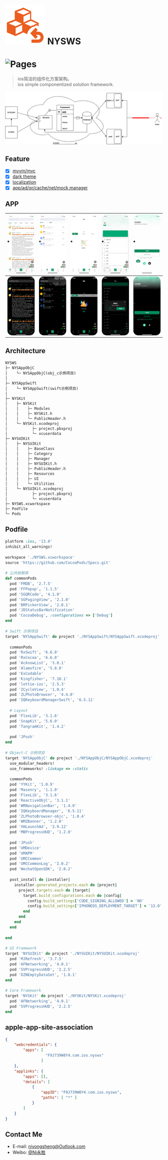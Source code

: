 ![(logo)](./logo.png)
NYSWS
===
![Pages](https://img.shields.io/badge/NYSWS-1.0.0-brightgreen.svg?style=flat-square)
===
> ios简洁的组件化方案架构。<br>
> ios simple componentized solution framework.
<img src="./images/nysws.drawio.png">

## Feature
- [x] [mvvm/mvc]()
- [x] [dark theme]()
- [x] [localization]()
- [x] [app/ad/qr/cache/net/mock manager]()

## APP
<img src="./images/swift_one_light.PNG" width="200" style="border-radius: 15px;"> | <img src="./images/swift_two_light.PNG" width="200" style="border-radius: 15px;"> | <img src="./images/swift_three_light.PNG" width="200" style="border-radius: 15px;"> | <img src="./images/swift_four_light.PNG" width="200" style="border-radius: 15px;"> | <img src="./images/swift_login_light.PNG" width="200" style="border-radius: 15px;"> 
--- | --- | --- | --- | ---
<img src="./images/swift_one_dark.PNG" width="200" style="border-radius: 15px;"> | <img src="./images/swift_two_dark.PNG" width="200" style="border-radius: 15px;"> | <img src="./images/swift_three_dark.PNG" width="200" style="border-radius: 15px;"> | <img src="./images/swift_four_dark.PNG" width="200" style="border-radius: 15px;"> | <img src="./images/swift_login_dark.PNG" width="200" style="border-radius: 15px;"> 

## Architecture
```text
NYSWS
├─ NYSAppObjC
│    └─ NYSAppObjC(obj_c示例项目)
│    
├─ NYSAppSwift
│    └─ NYSAppSwift(swift示例项目)
│    
├─ NYSKit
│    ├─ NYSKit
│    │    ├─ Modules
│    │    ├─ NYSKit.h
│    │    └─ PublicHeader.h
│    └─ NYSKit.xcodeproj
│           ├─ project.pbxproj
│           └─ xcuserdata
├─ NYSUIKit
│    ├─ NYSUIKit
│    │    ├─ BaseClass
│    │    ├─ Category
│    │    ├─ Manager
│    │    ├─ NYSUIKit.h
│    │    ├─ PublicHeader.h
│    │    ├─ Resources
│    │    ├─ UI
│    │    └─ Utilities
│    └─ NYSUIKit.xcodeproj
│           ├─ project.pbxproj
│           └─ xcuserdata
├─ NYSWS.xcworkspace
├─ Podfile
└─ Pods
```

## Podfile
```ruby
platform :ios, '13.0'
inhibit_all_warnings!

workspace './NYSWS.xcworkspace'
source 'https://github.com/CocoaPods/Specs.git'

# 公共依赖库
def commonPods
  pod 'FMDB', '2.7.5'
  pod 'FFPopup', '1.1.5'
  pod 'SGQRCode', '4.1.0'
  pod 'SGPagingView', '2.1.0'
  pod 'BRPickerView', '2.8.1'
  pod 'JDStatusBarNotification'
  pod 'CocoaDebug', :configurations => ['Debug']
end

# Swift 示例项目
target 'NYSAppSwift' do project './NYSAppSwift/NYSAppSwift.xcodeproj'
  
  commonPods
  pod 'RxSwift', '6.6.0'
  pod 'RxCocoa', '6.6.0'
  pod 'AcknowList', '3.0.1'
  pod 'Alamofire', '5.8.0'
  pod 'ExCodable'
  pod 'Kingfisher', '7.10.1'
  pod 'lottie-ios', '2.5.3'
  pod 'ZCycleView', '1.0.4'
  pod 'ZLPhotoBrowser', '4.4.0'
  pod 'IQKeyboardManagerSwift', '6.5.11'
  
  # Layout
  pod 'FlexLib', '3.1.6'
  pod 'SnapKit', '5.6.0'
  pod 'TangramKit', '1.4.2'
  
  pod 'JPush'
end

# Object-C 示例项目
target 'NYSAppObjC' do project './NYSAppObjC/NYSAppObjC.xcodeproj'
  use_modular_headers!
  use_frameworks! :linkage => :static
  
  commonPods
  pod 'YYKit', '1.0.9'
  pod 'Masonry', '1.1.0'
  pod 'FlexLib', '3.1.6'
  pod 'ReactiveObjC', '3.1.1'
  pod 'WRNavigationBar', '1.4.0'
  pod 'IQKeyboardManager', '6.5.11'
  pod 'ZLPhotoBrowser-objc', '1.0.4'
  pod 'WMZBanner', '1.2.0'
  pod 'XHLaunchAd', '3.9.12'
  pod 'MBProgressHUD', '1.2.0'
  
  pod 'JPush'
  pod 'UMDevice'
  pod 'UMAPM'
  pod 'UMCCommon'
  pod 'UMCCommonLog', '2.0.2'
  pod 'WechatOpenSDK', '2.0.2'
  
  post_install do |installer|
    installer.generated_projects.each do |project|
      project.targets.each do |target|
        target.build_configurations.each do |config|
          config.build_settings['CODE_SIGNING_ALLOWED'] = 'NO'
          config.build_settings['IPHONEOS_DEPLOYMENT_TARGET'] = '13.0'
        end
      end
    end
  end
  
end

# UI Framework
target 'NYSUIKit' do project './NYSUIKit/NYSUIKit.xcodeproj'
  pod 'MJRefresh', '3.7.5'
  pod 'AFNetworking', '4.0.1'
  pod 'SVProgressHUD', '2.2.5'
  pod 'DZNEmptyDataSet', '1.8.1'
end

# Core Framework
target 'NYSKit' do project './NYSKit/NYSKit.xcodeproj'
  pod 'AFNetworking', '4.0.1'
  pod 'SVProgressHUD', '2.2.5'
end


```

## apple-app-site-association
```json
{
    "webcredentials": {
        "apps": [
		          "F9J739W8Y4.com.ios.nysws"
                ]
    },
    "applinks": {
        "apps": [],
        "details": [
            {
                "appID": "F9J739W8Y4.com.ios.nysws",
                "paths": [ "*" ]
            }
        ]
    }
}
```

## Contact Me
* E-mail: niyongsheng@Outlook.com
* Weibo: [@Ni永胜](https://weibo.com/u/7317805089)
